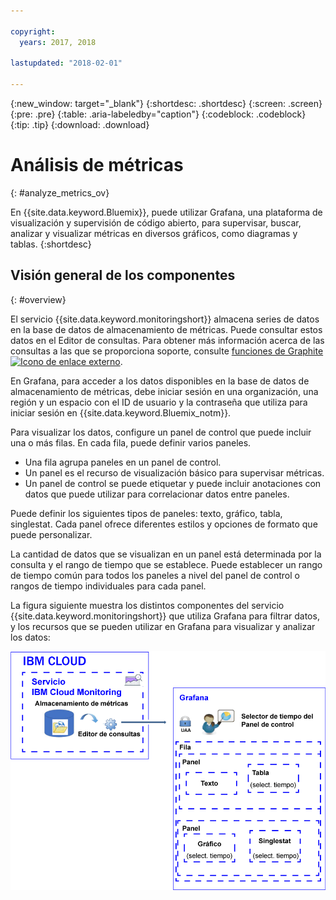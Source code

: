 ```yaml
---

copyright:
  years: 2017, 2018

lastupdated: "2018-02-01"

---
```


{:new_window: target="_blank"}
{:shortdesc: .shortdesc}
{:screen: .screen}
{:pre: .pre}
{:table: .aria-labeledby="caption"}
{:codeblock: .codeblock}
{:tip: .tip}
{:download: .download}


# Análisis de métricas
{: #analyze_metrics_ov}

En {{site.data.keyword.Bluemix}}, puede utilizar Grafana, una plataforma de visualización y supervisión de código abierto, para supervisar, buscar, analizar y visualizar métricas en diversos gráficos, como diagramas y tablas. 
{:shortdesc}


## Visión general de los componentes
{: #overview}

El servicio {{site.data.keyword.monitoringshort}} almacena series de datos en la base de datos de almacenamiento de métricas. Puede consultar estos datos en el Editor de consultas. Para obtener más información acerca de las consultas a las que se proporciona soporte, consulte [funciones de Graphite ![Icono de enlace externo](../../icons/launch-glyph.svg "Icono de enlace externo")](http://graphite.readthedocs.io/en/0.9.13-pre1/functions.html).

En Grafana, para acceder a los datos disponibles en la base de datos de almacenamiento de métricas, debe iniciar sesión en una organización, una región y un espacio con el ID de usuario y la contraseña que utiliza para iniciar sesión en {{site.data.keyword.Bluemix_notm}}. 

Para visualizar los datos, configure un panel de control que puede incluir una o más filas. En cada fila, puede definir varios paneles. 

* Una fila agrupa paneles en un panel de control. 
* Un panel es el recurso de visualización básico para supervisar métricas. 
* Un panel de control se puede etiquetar y puede incluir anotaciones con datos que puede utilizar para correlacionar datos entre paneles.

Puede definir los siguientes tipos de paneles: texto, gráfico, tabla, singlestat. Cada panel ofrece diferentes estilos y opciones de formato que puede personalizar. 

La cantidad de datos que se visualizan en un panel está determinada por la consulta y el rango de tiempo que se establece. Puede establecer un rango de tiempo común para todos los paneles a nivel del panel de control o rangos de tiempo individuales para cada panel.

La figura siguiente muestra los distintos componentes del servicio {{site.data.keyword.monitoringshort}} que utiliza Grafana para filtrar datos, y los recursos que se pueden utilizar en Grafana para visualizar y analizar los datos:

![Visión general de los componentes de alto nivel de los recursos en el servicio {{site.data.keyword.monitoringlong}} y en Grafana que utiliza para mostrar y supervisar las métricas](images/grafana_ov_f1.gif)






